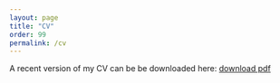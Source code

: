 ```yaml
---
layout: page
title: "CV"
order: 99
permalink: /cv
---
```


A recent version of my CV can be be downloaded here: [download pdf](/documents/CV_HarveyWilliams.pdf)
